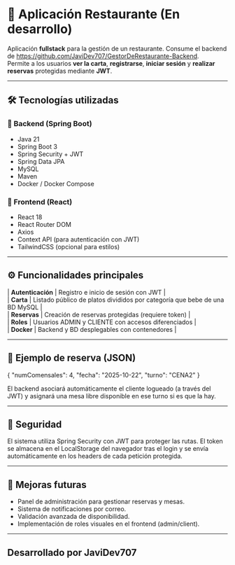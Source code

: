 # 🍔 Aplicación Restaurante (En desarrollo)

Aplicación **fullstack** para la gestión de un restaurante. Consume el backend de https://github.com/JaviDev707/GestorDeRestaurante-Backend.  
Permite a los usuarios **ver la carta**, **registrarse**, **iniciar sesión** y **realizar reservas** protegidas mediante **JWT**.  

---

## 🛠️ Tecnologías utilizadas

### 🔹 Backend (Spring Boot)
- Java 21  
- Spring Boot 3  
- Spring Security + JWT  
- Spring Data JPA  
- MySQL  
- Maven  
- Docker / Docker Compose  

### 🔹 Frontend (React)
- React 18  
- React Router DOM  
- Axios  
- Context API (para autenticación con JWT)  
- TailwindCSS (opcional para estilos)

---

## ⚙️ Funcionalidades principales

| **Autenticación** | Registro e inicio de sesión con JWT |\
| **Carta** | Listado público de platos divididos por categoría que bebe de una BD MySQL |\
| **Reservas** | Creación de reservas protegidas (requiere token) |\
| **Roles** | Usuarios ADMIN y CLIENTE con accesos diferenciados |\
| **Docker** | Backend y BD desplegables con contenedores |

---

## 🧩 Ejemplo de reserva (JSON)

{
  "numComensales": 4,
  "fecha": "2025-10-22",
  "turno": "CENA2"
}

El backend asociará automáticamente el cliente logueado (a través del JWT) y asignará una mesa libre disponible en ese turno si es que la hay.

---

## 🔐 Seguridad

El sistema utiliza Spring Security con JWT para proteger las rutas.
El token se almacena en el LocalStorage del navegador tras el login y se envía automáticamente en los headers de cada petición protegida.

---

## 🧱 Mejoras futuras

- Panel de administración para gestionar reservas y mesas.
- Sistema de notificaciones por correo.
- Validación avanzada de disponibilidad.
- Implementación de roles visuales en el frontend (admin/client).

---

## Desarrollado por JaviDev707
